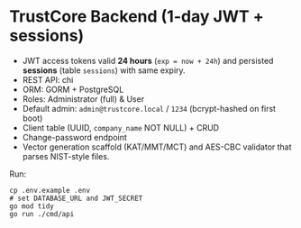 # TrustCore Backend (1-day JWT + sessions)

- JWT access tokens valid **24 hours** (`exp = now + 24h`) and persisted **sessions** (table `sessions`) with same expiry.
- REST API: chi
- ORM: GORM + PostgreSQL
- Roles: Administrator (full) & User
- Default admin: `admin@trustcore.local` / `1234` (bcrypt-hashed on first boot)
- Client table (UUID, `company_name` NOT NULL) + CRUD
- Change-password endpoint
- Vector generation scaffold (KAT/MMT/MCT) and AES-CBC validator that parses NIST-style files.

Run:
```
cp .env.example .env
# set DATABASE_URL and JWT_SECRET
go mod tidy
go run ./cmd/api
```
